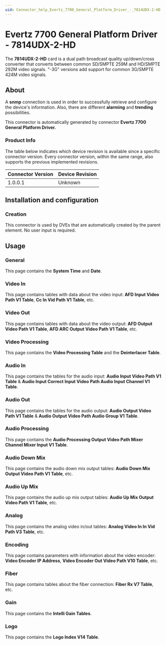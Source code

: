 ```yaml
---
uid: Connector_help_Evertz_7700_General_Platform_Driver_-_7814UDX-2-HD
---
```


# Evertz 7700 General Platform Driver - 7814UDX-2-HD

The **7814UDX-2-HD** card is a dual path broadcast quality up/down/cross converter that converts between common SD/SMPTE 259M and HD/SMPTE 292M video signals. "-3G" versions add support for common 3G/SMPTE 424M video signals.

## About

A **snmp** connection is used in order to successfully retrieve and configure the device's information. Also, there are different **alarming** and **trending** possibilities.

This connector is automatically generated by connector **Evertz 7700 General Platform Driver.**

### Product Info

The table below indicates which device revision is available since a specific connector version. Every connector version, within the same range, also supports the previous implemented revisions.

| **Connector Version** | **Device Revision** |
|--------------------|---------------------|
| 1.0.0.1            | Unknown             |

## Installation and configuration

### Creation

This connector is used by DVEs that are automatically created by the parent element. No user input is required.

## Usage

### General

This page contains the **System Time** and **Date**.

### Video In

This page contains tables with data about the video input: **AFD Input Video Path V1 Table**, **Cc In Vid Path V1 Table**, etc.

### Video Out

This page contains tables with data about the video output: **AFD Output Video Path V1 Table**, **AFD ARC Output Video Path V1 Table**, etc.

### Video Processing

This page contains the **Video Processing Table** and the **Deinterlacer Table**.

### Audio In

This page contains the tables for the audio input: **Audio Input Video Path V1 Table** & **Audio Input Correct Input Video Path Audio Input Channel V1 Table**.

### Audio Out

This page contains the tables for the audio output: **Audio Output Video Path V1 Table** & **Audio Output Video Path Audio Group V1 Table**.

### Audio Processing

This page contains the **Audio Processing Output Video Path Mixer Channel Mixer Input V1 Table**.

### Audio Down Mix

This page contains the audio down mix output tables: **Audio Down Mix Output Video Path V1 Table**, etc.

### Audio Up Mix

This page contains the audio up mix output tables: **Audio Up Mix Output Video Path V1 Table**, etc.

### Analog

This page contains the analog video in/out tables: **Analog Video In In Vid Path V3 Table**, etc.

### Encoding

This page contains parameters with information about the video encoder: **Video Encoder IP Address**, **Video Encoder Out Video Path V10 Table**, etc.

### Fiber

This page contains tables about the fiber connection: **Fiber Rx V7 Table**, etc.

### Gain

This page contains the **Intelli Gain Tables**.

### Logo

This page contains the **Logo Index V14 Table**.
